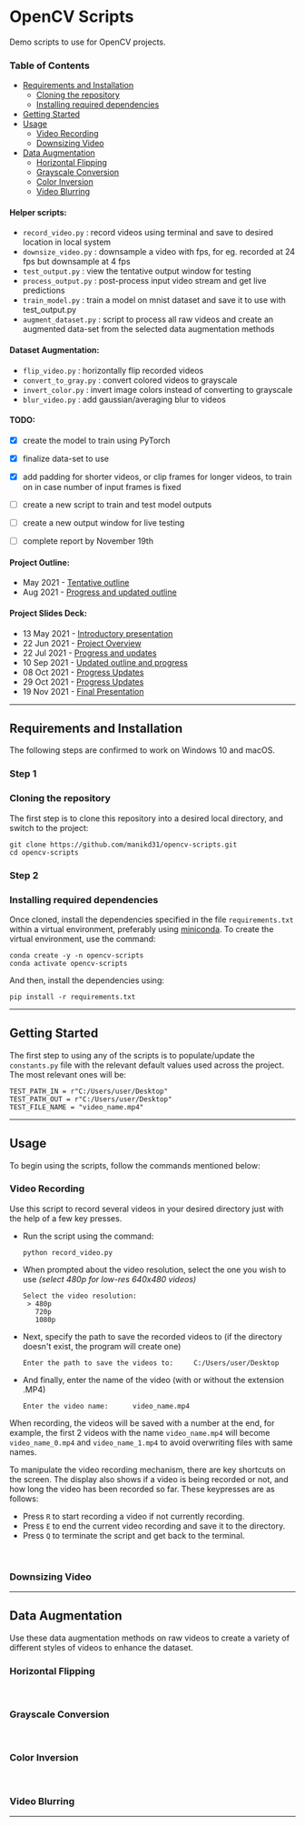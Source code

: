# OpenCV Scripts

Demo scripts to use for OpenCV projects.

### Table of Contents

- [Requirements and Installation](#requirements-and-installation)
  - [Cloning the repository](#cloning-the-repository)
  - [Installing required dependencies](#installing-required-dependencies)
- [Getting Started](#getting-started)
- [Usage](#usage)
  - [Video Recording](#video-recording)
  - [Downsizing Video](#downsizing-video)
- [Data Augmentation](#data-augmentation)
  - [Horizontal Flipping](#horizontal-flipping)
  - [Grayscale Conversion](#grayscale-conversion)
  - [Color Inversion](#color-inversion)
  - [Video Blurring](#video-blurring)


#### Helper scripts:
- `record_video.py` : record videos using terminal and save to desired location in local system
- `downsize_video.py` : downsample a video with fps, for eg. recorded at 24 fps but downsample at 4 fps
- `test_output.py` : view the tentative output window for testing
- `process_output.py` : post-process input video stream and get live predictions
- `train_model.py` : train a model on mnist dataset and save it to use with test_output.py
- `augment_dataset.py` : script to process all raw videos and create an augmented data-set from the selected data augmentation methods


#### Dataset Augmentation:
- `flip_video.py` : horizontally flip recorded videos
- `convert_to_gray.py` : convert colored videos to grayscale
- `invert_color.py` : invert image colors instead of converting to grayscale
- `blur_video.py` : add gaussian/averaging blur to videos


#### TODO:
- [x] create the model to train using PyTorch
- [x] finalize data-set to use
- [x] add padding for shorter videos, or clip frames for longer videos, to train on in case number of input frames is fixed
- [ ] create a new script to train and test model outputs
- [ ] create a new output window for live testing
- [ ] complete report by November 19th


#### Project Outline:
- May 2021 - [Tentative outline](https://docs.google.com/document/d/1sXTo-BjUdvTLN2oQKA-ix1LHM9sqz-XGWphIZPI0ots/edit?usp=sharing)
- Aug 2021 - [Progress and updated outline](https://docs.google.com/document/d/1Lqoa6uQgTHosYO7uk4eMCXWYMVb1Am1_jhMtE1oeJIc/edit?usp=sharing)


#### Project Slides Deck:
- 13 May 2021 - [Introductory presentation](https://docs.google.com/presentation/d/1oDfragLFvmWzsUEXBTLvAuij-GW0XwMH_SSIyqX6OqE/edit?usp=sharing)
- 22 Jun 2021 - [Project Overview]()
- 22 Jul 2021 - [Progress and updates](https://docs.google.com/presentation/d/1PjKQRSTTjoYRZZOgmXeid-PW3HIyBOyh8sNw_OZjoU8/edit?usp=sharing)
- 10 Sep 2021 - [Updated outline and progress](https://docs.google.com/presentation/d/15rXKTdLrlvkxmiaJCz0HH59UR8_FoUvMuG5g9bL54IQ/edit?usp=sharing)
- 08 Oct 2021 - [Progress Updates](https://docs.google.com/presentation/d/1lDVqSbILRHq1Q6wEgJD8x5HiSXUuBDnv8lTo3K8qCME/edit?usp=sharing)
- 29 Oct 2021 - [Progress Updates]()
- 19 Nov 2021 - [Final Presentation]()

---

## Requirements and Installation

The following steps are confirmed to work on Windows 10 and macOS.

### Step 1
### Cloning the repository

The first step is to clone this repository into a desired local directory, and switch to the project:
    
    git clone https://github.com/manikd31/opencv-scripts.git
    cd opencv-scripts

### Step 2
### Installing required dependencies

Once cloned, install the dependencies specified in the file `requirements.txt` within a virtual environment, preferably using [miniconda](https://docs.conda.io/en/latest/miniconda.html). To create the virtual environment, use the command:

    conda create -y -n opencv-scripts
    conda activate opencv-scripts

And then, install the dependencies using:

    pip install -r requirements.txt

---

## Getting Started

The first step to using any of the scripts is to populate/update the `constants.py` file with the relevant default values used across the project. The most relevant ones will be:

    TEST_PATH_IN = r"C:/Users/user/Desktop"
    TEST_PATH_OUT = r"C:/Users/user/Desktop"
    TEST_FILE_NAME = "video_name.mp4"

---

## Usage

To begin using the scripts, follow the commands mentioned below:

### Video Recording

Use this script to record several videos in your desired directory just with the help of a few key presses.
- Run the script using the command:

      python record_video.py

- When prompted about the video resolution, select the one you wish to use _(select 480p for low-res 640x480 videos)_

      Select the video resolution:
       > 480p
         720p
         1080p

- Next, specify the path to save the recorded videos to (if the directory doesn't exist, the program will create one)

      Enter the path to save the videos to:     C:/Users/user/Desktop

- And finally, enter the name of the video (with or without the extension .MP4)

      Enter the video name:      video_name.mp4

When recording, the videos will be saved with a number at the end, for example, the first 2 videos with the name `video_name.mp4` will become `video_name_0.mp4` and `video_name_1.mp4` to avoid overwriting files with same names.

To manipulate the video recording mechanism, there are key shortcuts on the screen. The display also shows if a video is being recorded or not, and how long the video has been recorded so far. These keypresses are as follows:
- Press `R` to start recording a video if not currently recording.
- Press `E` to end the current video recording and save it to the directory.
- Press `Q` to terminate the script and get back to the terminal.

<br />

### Downsizing Video

---

## Data Augmentation
Use these data augmentation methods on raw videos to create a variety of different styles of videos to enhance the dataset.

### Horizontal Flipping

<br />

### Grayscale Conversion

<br />

### Color Inversion

<br />

### Video Blurring

---
